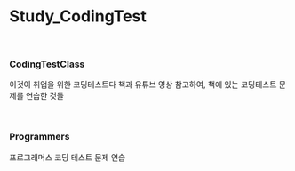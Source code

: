 # Study_CodingTest

</br>

### CodingTestClass

이것이 취업을 위한 코딩테스트다 책과 유튜브 영상 참고하여, 책에 있는 코딩테스트 문제를 연습한 것들 


</br>

### Programmers
프로그래머스 코딩 테스트 문제 연습

